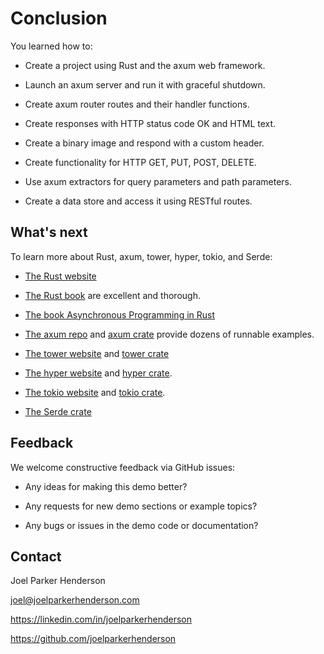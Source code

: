 # Conclusion

You learned how to:

- Create a project using Rust and the axum web framework.

- Launch an axum server and run it with graceful shutdown.

- Create axum router routes and their handler functions.

- Create responses with HTTP status code OK and HTML text.

- Create a binary image and respond with a custom header.

- Create functionality for HTTP GET, PUT, POST, DELETE.

- Use axum extractors for query parameters and path parameters.

- Create a data store and access it using RESTful routes.

## What's next

To learn more about Rust, axum, tower, hyper, tokio, and Serde:

- [The Rust website](https://www.rust-lang.org)

- [The Rust book](https://doc.rust-lang.org/stable/book/) are excellent and thorough.

- [The book Asynchronous Programming in Rust](https://rust-lang.github.io/async-book/)

- [The axum repo](https://github.com/tokio-rs/axum)
  and [axum crate](https://crates.io/crates/axum) provide dozens of runnable examples.

- [The tower website](https://tower.rs)
  and [tower crate](https://crates.io/crates/tower)

- [The hyper website](https://hyper.rs/)
  and [hyper crate](https://crates.io/crates/hyper).

- [The tokio website](https://tokio.rs/)
  and [tokio crate](https://crates.io/crates/tokio).

- [The Serde crate](https://crates.io/crates/serde)

## Feedback

We welcome constructive feedback via GitHub issues:

- Any ideas for making this demo better?

- Any requests for new demo sections or example topics?

- Any bugs or issues in the demo code or documentation?

## Contact

Joel Parker Henderson

<joel@joelparkerhenderson.com>

<https://linkedin.com/in/joelparkerhenderson>

<https://github.com/joelparkerhenderson>
